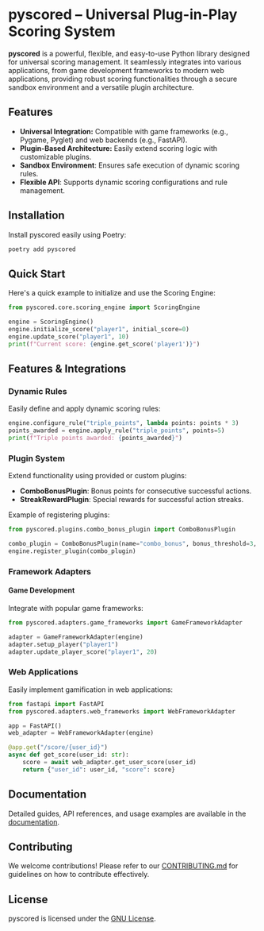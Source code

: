 # pyscored – Universal Plug-in-Play Scoring System

**pyscored** is a powerful, flexible, and easy-to-use Python library designed for universal scoring management. It seamlessly integrates into various applications, from game development frameworks to modern web applications, providing robust scoring functionalities through a secure sandbox environment and a versatile plugin architecture.

## Features

- **Universal Integration:** Compatible with game frameworks (e.g., Pygame, Pyglet) and web backends (e.g., FastAPI).
- **Plugin-Based Architecture:** Easily extend scoring logic with customizable plugins.
- **Sandbox Environment**: Ensures safe execution of dynamic scoring rules.
- **Flexible API**: Supports dynamic scoring configurations and rule management.

## Installation

Install pyscored easily using Poetry:

```bash
poetry add pyscored
```

## Quick Start

Here's a quick example to initialize and use the Scoring Engine:

```python
from pyscored.core.scoring_engine import ScoringEngine

engine = ScoringEngine()
engine.initialize_score("player1", initial_score=0)
engine.update_score("player1", 10)
print(f"Current score: {engine.get_score('player1')}")
```

## Features & Integrations

### Dynamic Rules
Easily define and apply dynamic scoring rules:

```python
engine.configure_rule("triple_points", lambda points: points * 3)
points_awarded = engine.apply_rule("triple_points", points=5)
print(f"Triple points awarded: {points_awarded}")
```

### Plugin System
Extend functionality using provided or custom plugins:

- **ComboBonusPlugin**: Bonus points for consecutive successful actions.
- **StreakRewardPlugin**: Special rewards for successful action streaks.

Example of registering plugins:

```python
from pyscored.plugins.combo_bonus_plugin import ComboBonusPlugin

combo_plugin = ComboBonusPlugin(name="combo_bonus", bonus_threshold=3, bonus_multiplier=1.5)
engine.register_plugin(combo_plugin)
```

### Framework Adapters

#### Game Development
Integrate with popular game frameworks:

```python
from pyscored.adapters.game_frameworks import GameFrameworkAdapter

adapter = GameFrameworkAdapter(engine)
adapter.setup_player("player1")
adapter.update_player_score("player1", 20)
```

### Web Applications
Easily implement gamification in web applications:

```python
from fastapi import FastAPI
from pyscored.adapters.web_frameworks import WebFrameworkAdapter

app = FastAPI()
web_adapter = WebFrameworkAdapter(engine)

@app.get("/score/{user_id}")
async def get_score(user_id: str):
    score = await web_adapter.get_user_score(user_id)
    return {"user_id": user_id, "score": score}
```

## Documentation

Detailed guides, API references, and usage examples are available in the [documentation](https://pyscored.readthedocs.io).

## Contributing

We welcome contributions! Please refer to our [CONTRIBUTING.md](docs/CONTRIBUTING.md) for guidelines on how to contribute effectively.

## License

pyscored is licensed under the [GNU License](LICENSE).

